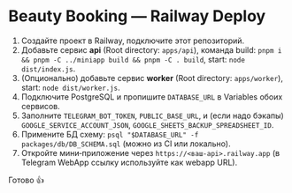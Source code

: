 # Beauty Booking — Railway Deploy

1. Создайте проект в Railway, подключите этот репозиторий.
2. Добавьте сервис **api** (Root directory: `apps/api`), команда build: `pnpm i && pnpm -C ../miniapp build && pnpm -C . build`, start: `node dist/index.js`.
3. (Опционально) добавьте сервис **worker** (Root directory: `apps/worker`), start: `node dist/worker.js`.
4. Подключите PostgreSQL и пропишите `DATABASE_URL` в Variables обоих сервисов.
5. Заполните `TELEGRAM_BOT_TOKEN`, `PUBLIC_BASE_URL`, и (если надо бэкапы) `GOOGLE_SERVICE_ACCOUNT_JSON`, `GOOGLE_SHEETS_BACKUP_SPREADSHEET_ID`.
6. Примените БД схему: `psql "$DATABASE_URL" -f packages/db/DB_SCHEMA.sql` (можно из CI или локально).
7. Откройте мини‑приложение через `https://<ваш-api>.railway.app` (в Telegram WebApp ссылку используйте как webapp URL).

Готово 👍
